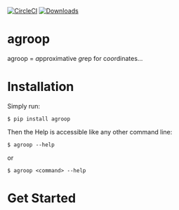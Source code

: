 [![CircleCI](https://circleci.com/gh/arcsecond-io/agroop.svg?style=svg)](https://circleci.com/gh/arcsecond-io/agroop) [![Downloads](http://pepy.tech/badge/agroop)](http://pepy.tech/project/agroop)

# agroop

agroop = *a*pproximative *gr*ep for c*oo*rdinates...


# Installation

Simply run:

    $ pip install agroop

Then the Help is accessible like any other command line:

    $ agroop --help

or 

    $ agroop <command> --help
    
    
# Get Started 
    
